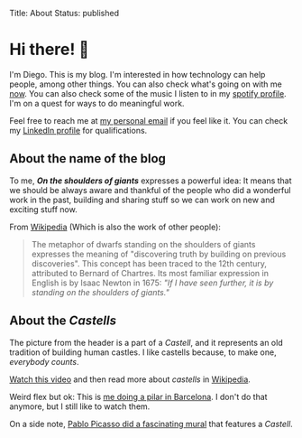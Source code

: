 Title: About
Status: published

# Hi there! 👋

I'm Diego. This is my blog. I'm interested in how technology can help people, among other things. You can also check what's going on with me [now]( {static}/pages/now.md). You can also check some of the music I listen to in my [spotify profile](https://open.spotify.com/user/11102438968?si=gpPHdO6HQCeP4-V3NGnOhw). I'm on a quest for ways to do meaningful work.

Feel free to reach me at [my personal email](mailto:daquintanav@gmail.com) if you feel like it. You can check my [LinkedIn profile](https://www.linkedin.com/in/diego-quintana-valenzuela/) for qualifications.

## About the name of the blog

To me, **_On the shoulders of giants_** expresses a powerful idea: It means that we should be always aware and thankful of the people who did a wonderful work in the past, building and sharing stuff so we can work on new and exciting stuff now.

From [Wikipedia](https://en.wikipedia.org/wiki/Standing_on_the_shoulders_of_giants) (Which is also the work of other people):

> The metaphor of dwarfs standing on the shoulders of giants expresses the meaning of "discovering truth by building on previous discoveries". This concept has been traced to the 12th century, attributed to Bernard of Chartres. Its most familiar expression in English is by Isaac Newton in 1675: _"If I have seen further, it is by standing on the shoulders of giants."_

## About the _Castells_

The picture from the header is a part of a _Castell_, and it represents an old tradition of building human castles. I like castells because, to make one, _everybody counts_.

[Watch this video](https://www.youtube.com/watch?v=-iSHfrmGdyo) and then read more about _castells_ in [Wikipedia](https://en.wikipedia.org/wiki/Castell).

Weird flex but ok: This is [me doing a pilar in Barcelona](https://imgur.com/KUcT21A). I don't do that anymore, but I still like to watch them.

On a side note, [Pablo Picasso did a fascinating mural](http://todosobrebarcelona.com/friso-los-gigantes-picasso-del-colegio-arquitectos-de-cataluna/) that features a _Castell_.
